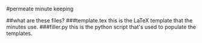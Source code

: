 #permeate minute keeping

##what are these files?
###template.tex
this is the LaTeX template that the minutes use.
###filler.py
this is the python script that's used to populate the templates.
